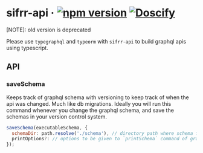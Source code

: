 # sifrr-api · [![npm version](https://img.shields.io/npm/v/@sifrr/api.svg)](https://www.npmjs.com/package/@sifrr/api) [![Doscify](https://img.shields.io/badge/API%20docs-Docsify-red.svg)](https://sifrr.github.io/sifrr/#/./packages/server/sifrr-api/)

[NOTE]: old version is deprecated

Please use `typegraphql` and `typeorm` with `sifrr-api` to build graphql apis using typescript.

## API

### saveSchema

Keeps track of graphql schema with versioning to keep track of when the api was changed. Much like db migrations.
Ideally you will run this command whenever you change the graphql schema, and save the schemas in your version control system.

```js
saveSchema(executableSchema, {
  schemaDir: path.resolve('./schema'), // directory path where schema files will be saved
  printOptions?: // options to be given to `printSchema` command of graphql
});
```
